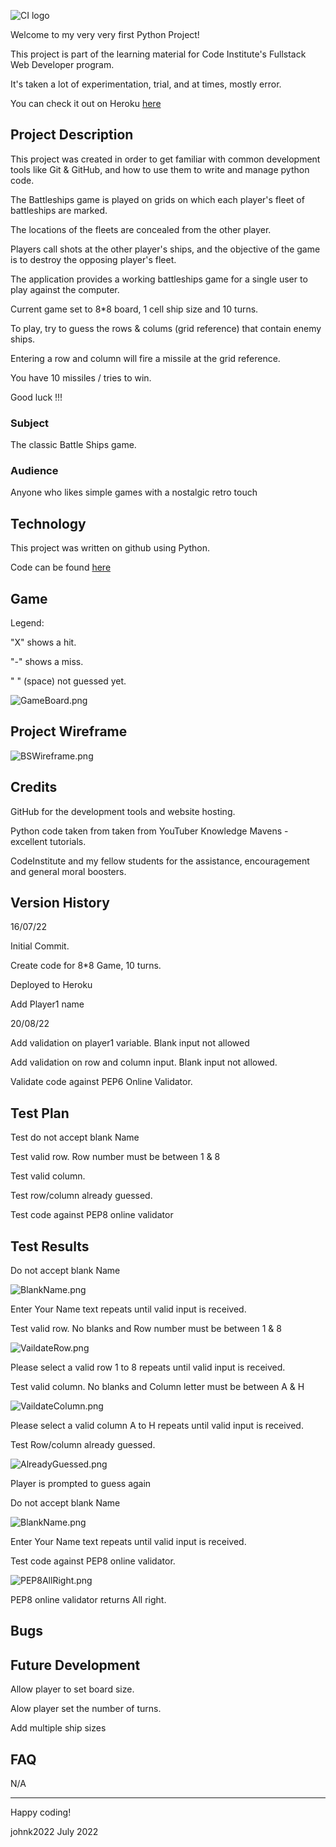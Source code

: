 ![CI logo](https://codeinstitute.s3.amazonaws.com/fullstack/ci_logo_small.png)

Welcome to my very very first Python Project!

This project is part of the learning material for Code Institute's Fullstack Web Developer program.

It's taken a lot of experimentation, trial, and at times, mostly error.  

You can check it out on Heroku [here](https://battleshipsjk2.herokuapp.com/)



## Project Description

This project was created in order to get familiar with common development tools like Git & GitHub, and how to use them to write and manage python code. 

The Battleships game is played on grids on which each player's fleet of battleships are marked. 

The locations of the fleets are concealed from the other player. 

Players call shots at the other player's ships, and the objective of the game is to destroy the opposing player's fleet.

The application provides a working battleships game for a single user to play against the computer.

Current game set to 8*8 board, 1 cell ship size and 10 turns.

To play, try to guess the rows & colums (grid reference) that contain enemy ships.

Entering a row and column will fire a missile at the grid reference.

You have 10 missiles / tries to win.

Good luck !!!



### Subject

The classic Battle Ships game.



### Audience

Anyone who likes simple games with a nostalgic retro touch



## Technology

This project was written on github using Python.

Code can be found [here](https://github.com/johnk2022/battleships)

## Game

Legend:

"X" shows a hit.

"-" shows a miss.

" " (space) not guessed yet.

![GameBoard.png](GameBoard.png)




## Project Wireframe
![BSWireframe.png](BSWireframe.png)



## Credits

GitHub for the development tools and website hosting.

Python code taken from taken from YouTuber Knowledge Mavens - excellent tutorials.

CodeInstitute and my fellow students for the assistance, encouragement and general moral boosters.



## Version History

16/07/22 

Initial Commit.

Create code for 8*8 Game, 10 turns.

Deployed to Heroku

Add Player1 name

20/08/22

Add validation on player1 variable.  Blank input not allowed

Add validation on row and column input.  Blank input not allowed.

Validate code against PEP6 Online Validator.



## Test Plan

Test do not accept blank Name

Test valid row.  Row number must be between 1 & 8

Test valid column.

Test row/column already guessed.

Test code against PEP8 online validator



## Test Results


Do not accept blank Name

![BlankName.png](BlankName.png)

Enter Your Name text repeats until valid input is received.





Test valid row.  No blanks and Row number must be between 1 & 8

![VaildateRow.png](VaildateRow.png)

Please select a valid row 1 to 8 repeats until valid input is received.





Test valid column.  No blanks and Column letter must be between A & H

![VaildateColumn.png](VaildateColumn.png)

Please select a valid column A to H repeats until valid input is received.





Test Row/column already guessed.

![AlreadyGuessed.png](AlreadyGuessed.png)

Player is prompted to guess again


Do not accept blank Name

![BlankName.png](BlankName.png)

Enter Your Name text repeats until valid input is received.


Test code against PEP8 online validator.

![PEP8AllRight.png](PEP8AllRight.png)

PEP8 online validator returns All right.



## Bugs




## Future Development

Allow player to set board size.

Alow player set the number of turns.

Add multiple ship sizes


## FAQ 

N/A

---

Happy coding!

johnk2022
July 2022
